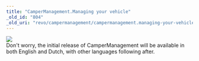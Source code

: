 ```yaml
---
title: "CamperManagement.Managing your vehicle"
_old_id: "804"
_old_uri: "revo/campermanagement/campermanagement.managing-your-vehicle"
---
```


![](/download/attachments/35095342/vehicle-management.png?version=1&modificationDate=1307385988000)  
Don't worry, the initial release of CamperManagement will be available in both English and Dutch, with other languages following after.